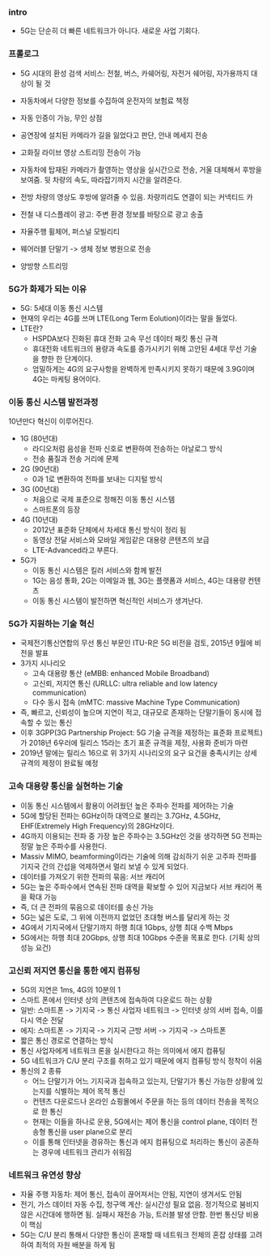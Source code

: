 ### intro
- 5G는 단순히 더 빠른 네트워크가 아니다. 새로운 사업 기회다.

### 프롤로그
- 5G 시대의 환성 검색 서비스: 전철, 버스, 카쉐어링, 자전거 쉐어링, 자가용까지 대상이 될 것
- 자동차에서 다양한 정보를 수집하여 운전자의 보험료 책정
- 자동 인증이 가능, 무인 상점
- 공연장에 설치된 카메라가 길을 잃었다고 판단, 안내 메세지 전송
- 고화질 라이브 영상 스트리밍 전송이 가능

- 자동차에 탑재된 카메라가 촬영하는 영상을 실시간으로 전송, 거울 대체해서 후방을 보여줌. 뒷 차량의 속도, 따라잡기까지 시간을 알려준다.
- 전방 차량의 영상도 후방에 알려줄 수 있음. 차량끼리도 연결이 되는 커넥티드 카
- 전철 내 디스플레이 광고: 주변 환경 정보를 바탕으로 광고 송출

- 자율주행 휠체어, 퍼스널 모빌리티
- 웨어러블 단말기 -> 생체 정보 병원으로 전송
- 양방향 스트리밍

### 5G가 화제가 되는 이유
- 5G: 5세대 이동 통신 시스템
- 현재의 우리는 4G를 쓰며 LTE(Long Term Eolution)이라는 말을 들었다.
- LTE란?
  - HSPDA보다 진화된 휴대 전화 고속 무선 데이터 패킷 통신 규격
  - 휴대전화 네트워크의 용량과 속도를 증가시키기 위해 고안된 4세대 무선 기술을 향한 한 단계이다.
  - 엄밀하게는 4G의 요구사항을 완벽하게 만족시키지 못하기 때문에 3.9G이며 4G는 마케팅 용어이다.

### 이동 통신 시스템 발전과정
10년만다 혁신이 이루어진다.
- 1G (80년대)
  - 라디오처럼 음성을 전파 신호로 변환하여 전송하는 아날로그 방식
  - 전송 품질과 전송 거리에 문제
- 2G (90년대)
  - 0과 1로 변환하여 전파를 보내는 디지털 방식
- 3G (00년대)
  - 처음으로 국제 표준으로 정해진 이동 통신 시스템
  - 스마트폰의 등장
- 4G (10년대)
  - 2012년 표준화 단체에서 차세대 통신 방식이 정리 됨
  - 동영상 전달 서비스와 모바일 게임같은 대용량 콘텐츠의 보급
  - LTE-Advanced라고 부른다.
- 5G가
  - 이동 통신 시스템은 킬러 서비스와 함께 발전
  - 1G는 음성 통화, 2G는 이메일과 웹, 3G는 플랫폼과 서비스, 4G는 대용량 컨텐츠
  - 이동 통신 시스템이 발전하면 혁신적인 서비스가 생겨난다.

### 5G가 지원하는 기술 혁신
- 국제전기통신연합의 무선 통신 부문인 ITU-R은 5G 비전을 검토, 2015년 9월에 비전을 발표
- 3가지 시나리오
  - 고속 대용량 통산 (eMBB: enhanced Mobile Broadband)
  - 고신뢰, 저지연 통신 (URLLC: ultra reliable and low latency communication)
  - 다수 동시 접속 (mMTC: massive Machine Type Communication)
- 즉, 빠르고, 신뢰성이 높으며 지연이 적고, 대규모로 존재하는 단말기들이 동시에 접속할 수 있는 통신
- 이후 3GPP(3G Partnership Project: 5G 기술 규격을 제정하는 표준화 프로젝트)가 2018년 6우러에 릴리스 15라는 초기 표준 규격을 제정, 사용화 준비가 마련
- 2019년 말에는 릴리스 16으로 위 3가지 시나리오의 요구 요건을 충족시키는 상세 규격의 제정이 완료될 예정

### 고속 대용량 통신을 실현하는 기술
- 이동 통신 시스템에서 활용이 어려웠던 높은 주파수 전파를 제어하는 기술
- 5G에 할당된 전파는 6GHz이하 대역으로 불리는 3.7GHz, 4.5GHz, EHF(Extremely High Frequency)의 28GHz이다.
- 4G까지 이용되는 전파 중 가장 높은 주파수는 3.5GHz인 것을 생각하면 5G 전파는 정말 높은 주파수를 사용한다.
- Massiv MIMO, beamforming이라는 기술에 의해 감쇠하기 쉬운 고주파 전파를 기지국 간의 간섭을 억제하면서 멀리 보낼 수 있게 되었다.
- 데이터를 가져오기 위한 전파의 묶음: 서브 캐리어
- 5G는 높은 주파수에서 연속된 전파 대역을 확보할 수 있어 지금보다 서브 캐리어 폭을 확대 가능
- 즉, 더 큰 전파의 묶음으로 데이터를 송신 가능
- 5G는 넓은 도로, 그 위에 이전까지 없었던 초대형 버스를 달리게 하는 것
- 4G에서 기지국에서 단말기까지 하행 최대 1Gbps, 상행 최대 수백 Mbps
- 5G에서는 하행 최대 20Gbps, 상행 최대 10Gbps 수준을 목표로 한다. (기획 상의 성능 요건)

### 고신뢰 저지연 통신을 통한 에지 컴퓨팅
- 5G의 지연은 1ms, 4G의 10분의 1
- 스마트 폰에서 인터넷 상의 콘텐츠에 접속하여 다운로드 하는 상황
- 일반: 스마트폰 -> 기지국 -> 통신 사업자 네트워크 -> 인터넷 상의 서버 접속, 이를 다시 역순 전달
- 에지: 스마트폰 -> 기지국 -> 기지국 근방 서버 -> 기지국 -> 스마트폰
- 짧은 통신 경로로 연결하는 방식
- 통신 사업자에게 네트워크 론을 실시한다고 하는 의미에서 에지 컴퓨팅
- 5G 네트워크가 C/U 분리 구조를 취하고 있기 때문에 에지 컴퓨팅 방식 정착이 쉬움
- 통신의 2 종류
  - 어느 단말기가 어느 기지국과 접속하고 있는지, 단말기가 통신 가능한 상황에 있는지를 식별하는 제어 목적 통신
  - 컨텐츠 다운로드나 온라인 쇼핑몰에서 주문을 하는 등의 데이터 전송을 목적으로 한 통신
  - 현재는 이들을 하나로 운용, 5G에서는 제어 통신을 control plane, 데이터 전송형 통신을 user plane으로 분리
  - 이를 통해 인터넷을 경유하는 통신과 에지 컴퓨팅으로 처리하는 통신이 공존하는 경우에 네트워크 관리가 쉬워짐

### 네트워크 유연성 향상
- 자율 주행 자동차: 제어 통신, 접속이 끊어져서는 안됨, 지연이 생겨서도 안됨
- 전기, 가스 데이터 자동 수집, 청구액 계산: 실시간성 필요 없음. 정기적으로 붐비지 않은 시간대에 행하면 됨. 실패시 재전송 가능, 트러블 발생 안함. 한번 통신당 비용이 핵심
- 5G는 C/U 분리 통해서 다양한 통신이 혼재할 때 네트워크 전체의 혼잡 상태를 고려하여 최적의 자원 배분을 하게 됨



